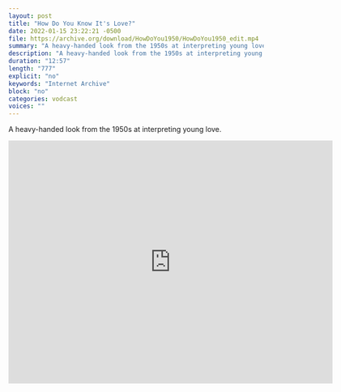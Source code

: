 ```yaml
---
layout: post
title: "How Do You Know It's Love?"
date: 2022-01-15 23:22:21 -0500
file: https://archive.org/download/HowDoYou1950/HowDoYou1950_edit.mp4
summary: "A heavy-handed look from the 1950s at interpreting young love."
description: "A heavy-handed look from the 1950s at interpreting young love."
duration: "12:57"
length: "777"
explicit: "no" 
keywords: "Internet Archive"
block: "no" 
categories: vodcast
voices: ""
---
```


A heavy-handed look from the 1950s at interpreting young love.

<iframe src="https://archive.org/embed/HowDoYou1950" width="640" height="480" frameborder="0" webkitallowfullscreen="true" mozallowfullscreen="true" allowfullscreen></iframe>

